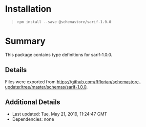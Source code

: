 # Installation
> `npm install --save @schemastore/sarif-1.0.0`

# Summary
This package contains type definitions for sarif-1.0.0.

## Details
Files were exported from https://github.com/ffflorian/schemastore-updater/tree/master/schemas/sarif-1.0.0.

## Additional Details
* Last updated: Tue, May 21, 2019, 11:24:47 GMT
* Dependencies: none

